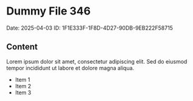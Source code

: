 # Dummy File 346

Date: 2025-04-03
ID: 1F1E333F-1F8D-4D27-90DB-9EB222F58715

## Content

Lorem ipsum dolor sit amet, consectetur adipiscing elit.
Sed do eiusmod tempor incididunt ut labore et dolore magna aliqua.

* Item 1
* Item 2
* Item 3

